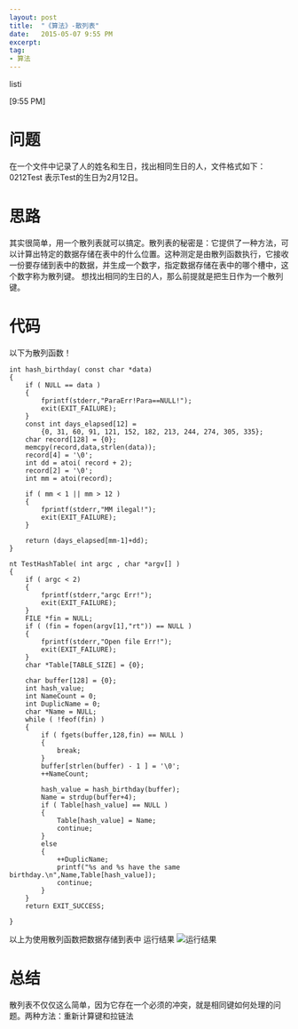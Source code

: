 ```yaml
---
layout: post
title:  "《算法》-散列表"
date:   2015-05-07 9:55 PM
excerpt:
tag:
- 算法
---
```


listi

[9:55 PM]

# 问题
在一个文件中记录了人的姓名和生日，找出相同生日的人，文件格式如下：0212Test 表示Test的生日为2月12日。

# 思路
其实很简单，用一个散列表就可以搞定。散列表的秘密是：它提供了一种方法，可以计算出特定的数据存储在表中的什么位置。这种测定是由散列函数执行，它接收一份要存储到表中的数据，并生成一个数字，指定数据存储在表中的哪个槽中，这个数字称为散列键。
想找出相同的生日的人，那么前提就是把生日作为一个散列键。

# 代码

以下为散列函数！
```
int hash_birthday( const char *data)
{
	if ( NULL == data )
	{
		fprintf(stderr,"ParaErr!Para==NULL!");
		exit(EXIT_FAILURE);
	}
	const int days_elapsed[12] = 
		{0, 31, 60, 91, 121, 152, 182, 213, 244, 274, 305, 335};
	char record[128] = {0};
	memcpy(record,data,strlen(data));
	record[4] = '\0';
	int dd = atoi( record + 2);
	record[2] = '\0';
	int mm = atoi(record);

	if ( mm < 1 || mm > 12 )
	{
		fprintf(stderr,"MM ilegal!");
		exit(EXIT_FAILURE);
	}

	return (days_elapsed[mm-1]+dd);
}
```

```
nt TestHashTable( int argc , char *argv[] )
{
	if ( argc < 2)
	{
		fprintf(stderr,"argc Err!");
		exit(EXIT_FAILURE);
	}
	FILE *fin = NULL;
	if ( (fin = fopen(argv[1],"rt")) == NULL )
	{
		fprintf(stderr,"Open file Err!");
		exit(EXIT_FAILURE);
	}
	char *Table[TABLE_SIZE] = {0};

	char buffer[128] = {0};
	int hash_value;
	int NameCount = 0;
	int DuplicName = 0;
	char *Name = NULL;
	while ( !feof(fin) )
	{
		if ( fgets(buffer,128,fin) == NULL )
		{
			break;
		}
		buffer[strlen(buffer) - 1 ] = '\0';
		++NameCount;

		hash_value = hash_birthday(buffer);
		Name = strdup(buffer+4);
		if ( Table[hash_value] == NULL )
		{
			Table[hash_value] = Name;
			continue;
		}
		else
		{
			++DuplicName;
			printf("%s and %s have the same birthday.\n",Name,Table[hash_value]);
			continue;
		}	
	}
	return EXIT_SUCCESS;

}
```
以上为使用散列函数把数据存储到表中
运行结果
![运行结果](http://img.blog.csdn.net/20150507215405136)

# 总结
散列表不仅仅这么简单，因为它存在一个必须的冲突，就是相同键如何处理的问题。两种方法：重新计算键和拉链法
